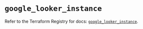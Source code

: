 # `google_looker_instance`

Refer to the Terraform Registry for docs: [`google_looker_instance`](https://registry.terraform.io/providers/hashicorp/google-beta/6.21.0/docs/resources/google_looker_instance).
